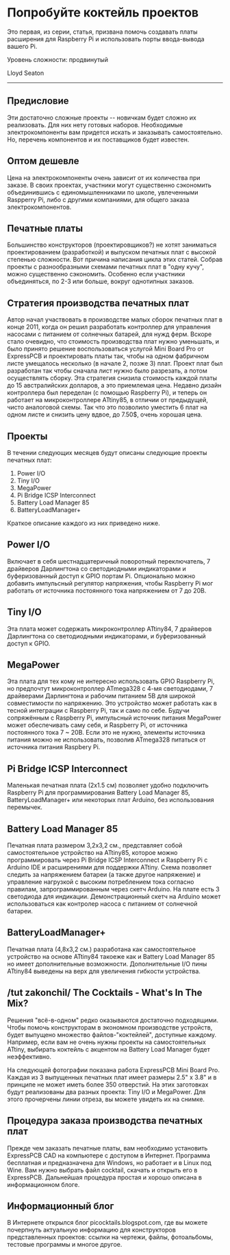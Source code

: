 Попробуйте коктейль проектов
============================
Это первая, из серии, статья, призвана помочь создавать платы расширения для Raspberry Pi и использовать порты ввода-вывода вашего Pi.

Уровень сложности: продвинутый

Lloyd Seaton

* * *
Предисловие
--------------
Эти достаточно сложные проекты -- новичкам будет сложно их реализовать. Для них нету готовых наборов. Необходимые электрокомпоненты вам придется искать и заказывать самостоятельно. Но, перечень компонентов и их поставщиков будет известен.


Оптом дешевле
--------------
Цена на электрокомпоненты очень зависит от их количества при заказе. В своих проектах, участники могут существенно сэкономить объединившись с единомышленниками по школе, увлеченными Raspperry Pi, либо с другими компаниями, для общего заказа электрокомпонентов.

Печатные платы
--------
Большинство конструкторов (проектировщиков?) не хотят заниматься проектированием (разработкой) и выпуском печатных плат с высокой степенью сложности. Вот причина написания цикла этих статей. Собрав проекты с разнообразными схемами печатных плат в "одну кучу", можно существенно сэкономить. 
Особенно если участники объединяться, по 2-3 или больше, вокруг однотипных заказов.


Стратегия производства печатных плат
--------------------------
Автор начал участвовать в производстве малых сборок печатных плат в конце 2011, когда он решил разработать контроллер для управления насосами с питанием от солнечных батарей, для нужд ферм. Вскоре стало очевидно, что стоимость производства плат нужно уменьшать, и было принято решение воспользоваться услугой Mini Board Pro от ExpressPCB и проектировать платы так, чтобы на одном фабричном листе умещалось несколько (в начале 2, позже 3) плат. Проект плат был разработан так чтобы сначала лист нужно было разрезать, а потом осуществлять сборку. Эта стратегия снизила стоимость каждой платы до 15 австралийских долларов, а это приемлемая цена. Недавно дизайн контроллера был переделан (с помощью Raspberry Pi), и теперь он работает на микроконтроллере ATtiny85, в отличии от предыдущей, чисто аналоговой схемы. Так что это позволило уместить 6 плат на одном листе и снизить цену вдвое, до 7.50$, очень хорошая цена.


Проекты
---------------
В течении следующих месяцев будут описаны следующие проекты печатных плат:

1. Power I/O
2. Tiny I/O
3. MegaPower
4. Pi Bridge ICSP Interconnect
5. Battery Load Manager 85
6. BatteryLoadManager+

Краткое описание каждого из них приведено ниже.


Power I/O
---------
Включает в себя шестнадцатеричный поворотный переключатель, 7 драйверов Дарлингтона со светодиодными индикаторами и буферизованный доступ к GPIO портам Pi. Опционально можно добавить импульсный регулятор напряжения, чтобы Raspberry Pi мог работать от источника постоянного тока напряжением от 7 до 20В.


Tiny I/O
--------
Эта плата может содержать микроконтроллер ATtiny84, 7 драйверов Дарлингтона со светодиодными индикаторами, и буферизованный доступ к GPIO.


MegaPower
---------
Эта плата для тех кому не интересно использовать GPIO Raspberry Pi, но предпочтут микроконтроллер ATmega328 с 4-мя светодиодами, 7 драйверами Дарлингтона и  рабочим питанием 5В для широкой совместимости по напряжению. Это устройство может работать как в тесной интеграции с Raspberry Pi, так и само по себе. Будучи сопряжённым с Raspberry Pi, импульсный источник питания MegaPower может обеспечивать саму себя, и Raspberry Pi, от источника постоянного тока 7 ~ 20В. Если это не нужно, элементы источника питания можно  не использовать, позволив ATmega328 питаться от источника питания Raspbery Pi.


Pi Bridge ICSP Interconnect
---------------------------
Маленькая печатная плата (2x1.5 см) позволяет удобно подключить Raspberry Pi для программирования Battery Load Manager 85,
BatteryLoadManager+ или некоторых плат Arduino, без использования перемычек.

Battery Load Manager 85
-----------------------
Печатная плата размером 3,2x3,2 см., представляет собой самостоятельное устройство на ATtiny85, которое можно программировать через Pi Bridge ICSP Interconnect и Raspberry Pi с Arduino IDE и расширениями для поддержки ATtiny. Схема позволяет следить за напряжением батареи (а также другое напряжение) и управление нагрузкой с высоким потреблением тока согласно правилам, запрограммированным через скетч Arduino. На плате есть 3 светодиода для индикации. Демонстрационный скетч на Arduino может использоваться как контролер насоса с питанием от солнечной батареи.  

BatteryLoadManager+
-------------------
Печатная плата (4,8x3,2 см.) разработана как самостоятельное устройство на основе ATtiny84 такоеже как и Battery Load Manager 85 но имеет дополнительные возможности. Дополнительные  I/O пины ATtiny84 выведены на верх для увеличения гибкости устройства.

/tut zakonchil/
The Cocktails - What's In The Mix?
----------------------------------
Решения "всё-в-одном" редко оказываются достаточно подходящими. Чтобы помочь конструкторам в экономном производстве устройств, будет выпущено множество файлов-"коктейлей", доступные каждому. Например, если вам не очень нужны проекты на самостоятельных ATtiny, выбирать коктейль с акцентом на Battery Load Manager будет неэффективно.

На следующей фотографии показана работа ExpressPCB Mini Board Pro. Каждая из 3 выпущенных печатных плат имеет размеры 2.5" x 3.8" и в принципе не может иметь более 350 отверстий. На этих заготовках будут реализованы два разных проекта: Tiny I/O и MegaPower. Для этого прочерчены линии отреза, вы можете увидеть их на снимке.


Процедура заказа производства печатных плат
-------------------------------------------
Прежде чем заказать печатные платы, вам необходимо установить ExpressPCB CAD на компьютере с доступом в Интернет. Программа бесплатная и предназначена для Windows, но работает и в Linux под Wine. Вам нужно выбрать файл cocktail, скачать и открыть его в ExpressPCB. Дальнейшая процедура простая и хорошо описана в информационном блоге.


Информационный блог
-------------------
В Интернете открылся блог picocktails.blogspot.com, где вы можете почерпнуть актуальную информацию для конструкторов представленных проектов: ссылки на чертежи, файлы, фотоальбомы, тестовые программы и многое другое.
